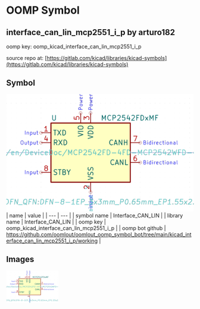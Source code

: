 # OOMP Symbol  
## interface_can_lin_mcp2551_i_p  by arturo182  
  
oomp key: oomp_kicad_interface_can_lin_mcp2551_i_p  
  
source repo at: [https://gitlab.com/kicad/libraries/kicad-symbols](https://gitlab.com/kicad/libraries/kicad-symbols)  
## Symbol  
  
[![working.png](working_600.png)](working.png)  
| name | value | 
| --- | --- | 
| symbol name | Interface_CAN_LIN | 
| library name | Interface_CAN_LIN | 
| oomp key | oomp_kicad_interface_can_lin_mcp2551_i_p | 
| oomp bot github | https://github.com/oomlout/oomlout_oomp_symbol_bot/tree/main/kicad_interface_can_lin_mcp2551_i_p/working | 
## Images  
  
[![working.png](working_140.png)](working.png)  
